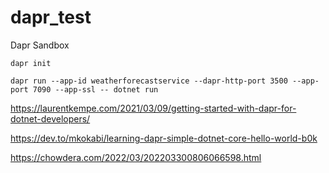 # dapr_test

Dapr Sandbox


```
dapr init
```

```
dapr run --app-id weatherforecastservice --dapr-http-port 3500 --app-port 7090 --app-ssl -- dotnet run
```

https://laurentkempe.com/2021/03/09/getting-started-with-dapr-for-dotnet-developers/

https://dev.to/mkokabi/learning-dapr-simple-dotnet-core-hello-world-b0k

https://chowdera.com/2022/03/202203300806066598.html
